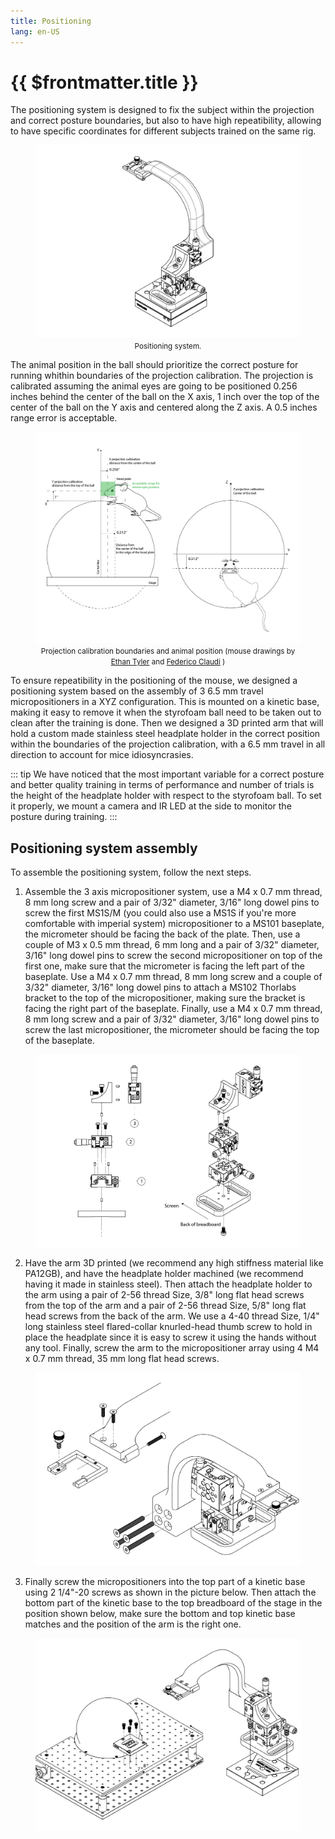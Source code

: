 ```yaml
---
title: Positioning
lang: en-US
---
```


# {{ $frontmatter.title }}

The positioning system is designed to fix the subject within the projection and correct posture boundaries, but also to have high repeatibility, allowing to have specific coordinates for different subjects trained on the same rig.

<figure>
  <img src='./assets/images/positioning/positioning-1.png'>
  <center><figcaption><small>Positioning system.</small></figcaption></center>
</figure>

The animal position in the ball should prioritize the correct posture for running whithin boundaries of the projection calibration. The projection is calibrated assuming the animal eyes are going to be positioned 0.256 inches behind the center of the ball on the X axis, 1 inch over the top of the center of the ball on the Y axis and centered along the Z axis. A 0.5 inches range error is acceptable.

<figure>
  <img src='./assets/images/positioning/animal-position.png'>
  <center><figcaption><small>Projection calibration boundaries and animal position (mouse drawings by <a href="https://doi.org/10.5281/zenodo.3926057">Ethan Tyler</a> and <a href="https://zenodo.org/record/3925997#.YOcrtUwpDRY">Federico Claudi</a> )</small></figcaption></center>
</figure>

To ensure repeatibility in the positioning of the mouse, we designed a positioning system based on the assembly of 3 6.5 mm travel micropositioners in a XYZ configuration. This is mounted on a kinetic base, making it easy to remove it when the styrofoam ball need to be taken out to clean after the training is done. Then we designed a 3D printed arm that will hold a custom made stainless steel headplate holder in the correct position within the boundaries of the projection calibration, with a 6.5 mm travel in all direction to account for mice idiosyncrasies.

::: tip
We have noticed that the most important variable for a correct posture and better quality training in terms of performance and number of trials is the height of the headplate holder with respect to the styrofoam ball. To set it properly, we mount a camera and IR LED at the side to monitor the posture during training.
:::

## Positioning system assembly

To assemble the positioning system, follow the next steps.

1. Assemble the 3 axis micropositioner system, use a M4 x 0.7 mm thread, 8 mm long screw and a pair of 3/32" diameter, 3/16" long dowel pins to screw the first MS1S/M (you could also use a MS1S if you're more comfortable with imperial system) micropositioner to a MS101 baseplate, the micrometer should be facing the back of the plate. Then, use a couple of M3 x 0.5 mm thread, 6 mm long and a pair of 3/32" diameter, 3/16" long dowel pins to screw the second micropositioner on top of the first one, make sure that the micrometer is facing the left part of the baseplate. Use a M4 x 0.7 mm thread, 8 mm long screw and a couple of 3/32" diameter, 3/16" long dowel pins to attach a MS102 Thorlabs bracket to the top of the micropositioner, making sure the bracket is facing the right part of the baseplate. Finally, use a M4 x 0.7 mm thread, 8 mm long screw and a pair of 3/32" diameter, 3/16" long dowel pins to screw the last micropositioner, the micrometer should be facing the top of the baseplate.

<figure>
  <img src='./assets/images/positioning/positioning-assembly-1.png'>
</figure>

2. Have the arm 3D printed (we recommend any high stiffness material like PA12GB), and have the headplate holder machined (we recommend having it made in stainless steel). Then attach the headplate holder to the arm using a pair of 2-56 thread Size, 3/8" long flat head screws from the top of the arm and a pair of 2-56 thread Size, 5/8" long flat head screws from the back of the arm. We use a 4-40 thread Size, 1/4" long stainless steel flared-collar knurled-head thumb screw to hold in place the headplate since it is easy to screw it using the hands without any tool. Finally, screw the arm to the micropositioner array using 4 M4 x 0.7 mm thread, 35 mm long flat head screws.

<figure>
  <img src='./assets/images/positioning/positioning-assembly-2.png'>
</figure>

3. Finally screw the micropositioners into the top part of a kinetic base using 2 1/4"-20 screws as shown in the picture below. Then attach the bottom part of the kinetic base to the top breadboard of the stage in the position shown below, make sure the bottom and top kinetic base matches and the position of the arm is the right one.

<figure>
  <img src='./assets/images/positioning/positioning-assembly-3.png'>
</figure>